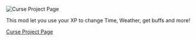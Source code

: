 ![Curse Project Page](https://github.com/pokeba/XP-Plus/blob/master/ProjectScreenshots/XP-Plus-Mod.jpg?raw=true)

This mod let you use your XP to change Time, Weather, get buffs and more!

[Curse Project Page](https://minecraft.curseforge.com/projects/xp-plus)
